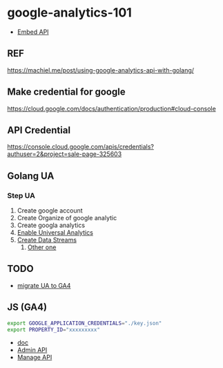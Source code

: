 # google-analytics-101

- [Embed API](https://developers.google.com/analytics/devguides/reporting/embed/v1/getting-started)

<!-- https://www.googleapis.com/analytics/v3/data/ga?ids=ga:12345&start-date=2008-10-01&end-date=2008-10-31&metrics=ga:sessions,ga:bounces -->

## REF

https://machiel.me/post/using-google-analytics-api-with-golang/

## Make credential for google

https://cloud.google.com/docs/authentication/production#cloud-console

## API Credential

https://console.cloud.google.com/apis/credentials?authuser=2&project=sale-page-325603

## Golang UA

### Step UA

1. Create google account
2. Create Organize of google analytic
3. Create googla analytics
4. [Enable Universal Analytics](https://support.google.com/analytics/answer/10269537?hl=en)
5. [Create Data Streams](https://support.google.com/analytics/answer/9304153?hl=en)
   1. [Other one](https://www.datadrivenu.com/understanding-data-streams-google-analytics-4/)

## TODO

- [migrate UA to GA4](https://developers.google.com/analytics/devguides/reporting/data/v1/migration-guide?authuser=2)

## JS (GA4)

```sh
export GOOGLE_APPLICATION_CREDENTIALS="./key.json"
export PROPERTY_ID="xxxxxxxxx"
```

- [doc](https://googleapis.dev/nodejs/analytics-data/latest/index.html#installing-the-client-library)
- [Admin API](https://developers.google.com/analytics/devguides/config/admin/v1)
- [Manage API](https://developers.google.com/analytics/devguides/config/mgmt/v3/mgmtReference/management/webproperties/get)
